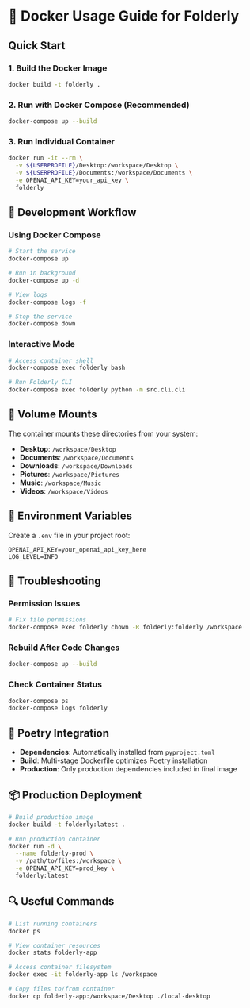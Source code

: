 # 🐳 Docker Usage Guide for Folderly

## Quick Start

### 1. Build the Docker Image
```bash
docker build -t folderly .
```

### 2. Run with Docker Compose (Recommended)
```bash
docker-compose up --build
```

### 3. Run Individual Container
```bash
docker run -it --rm \
  -v ${USERPROFILE}/Desktop:/workspace/Desktop \
  -v ${USERPROFILE}/Documents:/workspace/Documents \
  -e OPENAI_API_KEY=your_api_key \
  folderly
```

## 🚀 Development Workflow

### Using Docker Compose
```bash
# Start the service
docker-compose up

# Run in background
docker-compose up -d

# View logs
docker-compose logs -f

# Stop the service
docker-compose down
```

### Interactive Mode
```bash
# Access container shell
docker-compose exec folderly bash

# Run Folderly CLI
docker-compose exec folderly python -m src.cli.cli
```

## 📁 Volume Mounts

The container mounts these directories from your system:
- **Desktop**: `/workspace/Desktop`
- **Documents**: `/workspace/Documents` 
- **Downloads**: `/workspace/Downloads`
- **Pictures**: `/workspace/Pictures`
- **Music**: `/workspace/Music`
- **Videos**: `/workspace/Videos`

## 🔧 Environment Variables

Create a `.env` file in your project root:
```env
OPENAI_API_KEY=your_openai_api_key_here
LOG_LEVEL=INFO
```

## 🐛 Troubleshooting

### Permission Issues
```bash
# Fix file permissions
docker-compose exec folderly chown -R folderly:folderly /workspace
```

### Rebuild After Code Changes
```bash
docker-compose up --build
```

### Check Container Status
```bash
docker-compose ps
docker-compose logs folderly
```

## 🎯 Poetry Integration

- **Dependencies**: Automatically installed from `pyproject.toml`
- **Build**: Multi-stage Dockerfile optimizes Poetry installation
- **Production**: Only production dependencies included in final image

## 📦 Production Deployment

```bash
# Build production image
docker build -t folderly:latest .

# Run production container
docker run -d \
  --name folderly-prod \
  -v /path/to/files:/workspace \
  -e OPENAI_API_KEY=prod_key \
  folderly:latest
```

## 🔍 Useful Commands

```bash
# List running containers
docker ps

# View container resources
docker stats folderly-app

# Access container filesystem
docker exec -it folderly-app ls /workspace

# Copy files to/from container
docker cp folderly-app:/workspace/Desktop ./local-desktop
```
